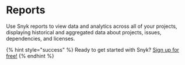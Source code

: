 # Reports

Use Snyk reports to view data and analytics across all of your projects, displaying historical and aggregated data about projects, issues, dependencies, and licenses.

{% hint style="success" %}
Ready to get started with Snyk? [Sign up for free!](https://snyk.io/login?cta=sign-up&loc=footer&page=support_docs_page)
{% endhint %}

